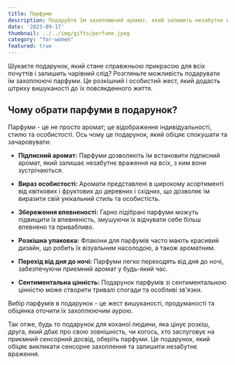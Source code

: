 ```yaml
---
title: Парфуми
description: Подаруйте їм захоплюючий аромат, який залишить незабутнє враження.
date: '2023-09-17'
thumbnail: ../../img/gifts/perfume.jpeg
category: "for-women"
featured: true
---
```

Шукаєте подарунок, який стане справжньою прикрасою для всіх почуттів і залишить чарівний слід? Розгляньте можливість подарувати їм захоплюючі парфуми. Це розкішний і особистий жест, який додасть штриху вишуканості до їх повсякденного життя.

## Чому обрати парфуми в подарунок?

Парфуми - це не просто аромат; це відображення індивідуальності, стилю та особистості. Ось чому це подарунок, який обіцяє спокушати та зачаровувати:

- **Підписний аромат:** Парфуми дозволяють їм встановити підписний аромат, який залишає незабутнє враження на всіх, з ким вони зустрічаються.

- **Вираз особистості:** Аромати представлені в широкому асортименті від квіткових і фруктових до деревних і східних, що дозволяє їм виразити свій унікальний стиль та особистість.

- **Збереження впевненості:** Гарно підібрані парфуми можуть підвищити їх впевненість, змушуючи їх відчувати себе більш впевнено та привабливо.

- **Розкішна упаковка:** Флакони для парфумів часто мають красивий дизайн, що робить їх візуальним насолодою, а також ароматним.

- **Перехід від дня до ночі:** Парфуми легко переходять від дня до ночі, забезпечуючи приємний аромат у будь-який час.

- **Сентиментальна цінність:** Подарунок парфумів зі сентиментальною цінністю може створити тривалі спогади та особливі зв'язки.

Вибір парфумів в подарунок - це жест вишуканості, продуманості та обіцянка оточити їх захоплюючим аурою.

Так отже, будь то подарунок для коханої людини, яка цінує розкіш, друга, який дбає про свою зовнішність, чи когось, хто заслуговує на приємний сенсорний досвід, оберіть парфуми. Це подарунок, який обіцяє викликати сенсорне захоплення та залишити незабутнє враження.
